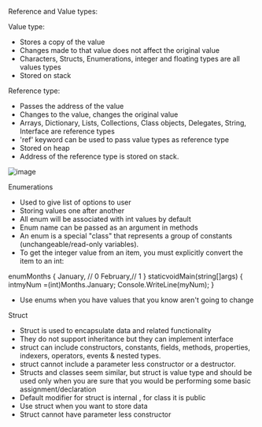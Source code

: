 Reference and Value types:

Value type:
- Stores a copy of the value
- Changes made to that value does not affect the original value
- Characters, Structs, Enumerations, integer and floating types are all values types
- Stored on stack

Reference type:
- Passes the address of the value
- Changes to the value, changes the original value
- Arrays, Dictionary, Lists, Collections, Class objects, Delegates, String, Interface are reference types
- 'ref' keyword can be used to pass value types as reference type
- Stored on heap
- Address of the reference type is stored on stack.


![image](https://user-images.githubusercontent.com/77484700/232970949-23948621-7de8-4eb1-991b-4358f69e1f51.png)

Enumerations                                                                                        
- Used to give list of options to user                                                        
- Storing values one after another           
- All enum will be associated with int values by default
- Enum name can be passed as an argument in methods
- An enum is a special "class" that represents a group of constants (unchangeable/read-only variables).
- To get the integer value from an item, you must explicitly convert the item to an int:


enumMonths
{
January, // 0
February,// 1 
}
staticvoidMain(string[]args)
{
intmyNum =(int)Months.January;
Console.WriteLine(myNum);
}


- Use enums when you have values that you know aren't going to change


Struct
- Struct is used to encapsulate data and related functionality
- They do not support inheritance but they can implement interface
- struct can include constructors, constants, fields, methods, properties, indexers, operators, events & nested types.
- struct cannot include a parameter less constructor or a destructor.
- Structs and classes seem similar, but struct is value type and should be used only when you are sure that you would be performing some basic assignment/declaration
- Default modifier for struct is internal , for class it is public
- Use struct when you want to store data
- Struct cannot have parameter less constructor

